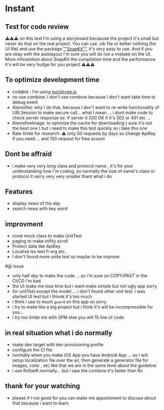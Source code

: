 # Instant
## Test for code review

⚠️⚠️⚠️ on this test I'm using a storyboard becasuse the project  it's small but never do that on the real project. You can use .xib file or better nothing (for UI file) and use the package    [""SnapKit""](https://github.com/SnapKit/SnapKit), it's very easy to use. And if you are okay with the autolayout I'm sure you will do not a mistake on the UI. More inforamtion about SnapKit the compilation time and the performance it's will be very hudge for you project ⚠️⚠️⚠️

## To optimize development time

 - codable :
    I'm using [quicktype.io](https://app.quicktype.io)
 - no use combine:
    I don't use combine because I don't want take time to debug event
- Alamofire:
    why I do that, because I don't want to re-write functionality of URLSession to make secure call... what I mean ... i dont make code to check server response ex: if server it 200 OK if it's 302 or 401 etc ...
- AlamofireImage:
    to optimize the cache for downloading ( sure it's not the best one ) but i need to make this test quickly so i take this one
- Rate limite for research:
    ⚠️ only 50 requests by days so change ApiKey if you need ...
    and 100 request for free acount
    
## Dont be affraid

- i make very very long class and protocol name , it's for your understanding how I'm coding, so normally the size of name's class or protocol it verry very very smaller thant 
what i do
    
## Features

- display news of the day
- search news with key word

## improvment

- creat mock class to make UnitTest
- paging to make inifity scroll
- Protect data like ApiKey
- Localisé les text fr erg etc..
- I don't found more unite test so maybe to be improve

#@ issue 
 - only half day to make the code ... so i'm sure on COPY/PAST in the CI/CD i'm bad
 - the UI make me lose time but i want make simple but not ugly app sorry
 - for unitTest except the model ... i don't found other unit test. i was started UI test but i thinnk it's too much
 - i think i use to much ``guard`` on this app so sorry
 - i try to make like a big project but i think it's will be incompressible for you... 
 - i try too limite me with SPM else you will 15 line of code 

## in real situation what i do normally
- make dev target with dev provisioning profile
- configure the CI file 
- normally when you make iOS App you have Android App ... so I will setup localization file over the  air, then generate a generator file for images, color , etc like that we are in the same level about the guideline
- i use RxSwift normally... but i saw the combine it's faster than Rx

## thank for your watching
- please if i not good for you can make me appointment to discuss about that because i want to learn 



